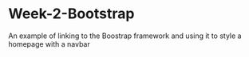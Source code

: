 # Week-2-Bootstrap

An example of linking to the Boostrap framework and using it to style a homepage with a navbar